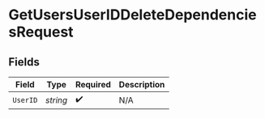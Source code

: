 # GetUsersUserIDDeleteDependenciesRequest


## Fields

| Field              | Type               | Required           | Description        |
| ------------------ | ------------------ | ------------------ | ------------------ |
| `UserID`           | *string*           | :heavy_check_mark: | N/A                |